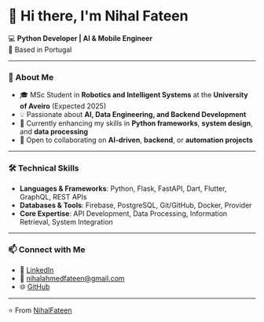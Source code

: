 # 👋 Hi there, I'm Nihal Fateen  

💻 **Python Developer | AI & Mobile Engineer**  
📍 Based in Portugal  

---

### 🚀 About Me  
- 🎓 MSc Student in **Robotics and Intelligent Systems** at the **University of Aveiro** (Expected 2025)  
- 💡 Passionate about **AI, Data Engineering, and Backend Development**  
- 🧩 Currently enhancing my skills in **Python frameworks**, **system design**, and **data processing**  
- 🤝 Open to collaborating on **AI-driven**, **backend**, or **automation projects**

---

### 🛠️ Technical Skills  
- **Languages & Frameworks**: Python, Flask, FastAPI, Dart, Flutter, GraphQL, REST APIs  
- **Databases & Tools**: Firebase, PostgreSQL, Git/GitHub, Docker, Provider  
- **Core Expertise**: API Development, Data Processing, Information Retrieval, System Integration  

---

### 📫 Connect with Me  
- 💼 [LinkedIn](https://www.linkedin.com/in/nihal-fateen-9a871a190/)  
- 📧 nihalahmedfateen@gmail.com  
- 🌐 [GitHub](https://github.com/NihalFateen)

---

⭐️ From [NihalFateen](https://github.com/NihalFateen)
